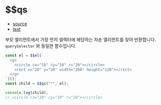 # \$\$qs

- [source](./qs.index.js)
- [test](./qs.spec.js)

부모 엘리먼트에서 가장 먼저 셀렉터에 해당하는 자손 엘리먼트를 찾아 반환합니다. `querySelector` 와 동일한 함수입니다.

```javascript
const el = $$el(`
  <g>
    <circle cx="10" cy="10" r="20"></circle>
    <rect x="20" y="20" width="200" height="120"></rect>
  </g>
`)();
const child = $$qs("*", el);

console.log(child);
// <circle cx="10" cy="10" r="20"></circle>
```
